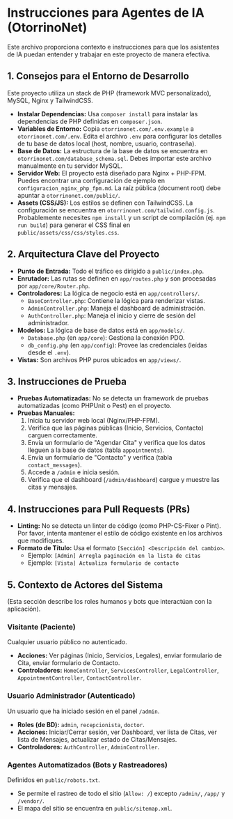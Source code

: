 # Instrucciones para Agentes de IA (OtorrinoNet)

Este archivo proporciona contexto e instrucciones para que los asistentes de IA puedan entender y trabajar en este proyecto de manera efectiva.

## 1. Consejos para el Entorno de Desarrollo

Este proyecto utiliza un stack de PHP (framework MVC personalizado), MySQL, Nginx y TailwindCSS.

* **Instalar Dependencias:** Usa `composer install` para instalar las dependencias de PHP definidas en `composer.json`.
* **Variables de Entorno:** Copia `otorrinonet.com/.env.example` a `otorrinonet.com/.env`. Edita el archivo `.env` para configurar los detalles de tu base de datos local (host, nombre, usuario, contraseña).
* **Base de Datos:** La estructura de la base de datos se encuentra en `otorrinonet.com/database_schema.sql`. Debes importar este archivo manualmente en tu servidor MySQL.
* **Servidor Web:** El proyecto está diseñado para Nginx + PHP-FPM. Puedes encontrar una configuración de ejemplo en `configuracion_nginx_php_fpm.md`. La raíz pública (document root) debe apuntar a `otorrinonet.com/public/`.
* **Assets (CSS/JS):** Los estilos se definen con TailwindCSS. La configuración se encuentra en `otorrinonet.com/tailwind.config.js`. Probablemente necesites `npm install` y un script de compilación (ej. `npm run build`) para generar el CSS final en `public/assets/css/css/styles.css`.

## 2. Arquitectura Clave del Proyecto

* **Punto de Entrada:** Todo el tráfico es dirigido a `public/index.php`.
* **Enrutador:** Las rutas se definen en `app/routes.php` y son procesadas por `app/core/Router.php`.
* **Controladores:** La lógica de negocio está en `app/controllers/`.
    * `BaseController.php`: Contiene la lógica para renderizar vistas.
    * `AdminController.php`: Maneja el dashboard de administración.
    * `AuthController.php`: Maneja el inicio y cierre de sesión del administrador.
* **Modelos:** La lógica de base de datos está en `app/models/`.
    * `Database.php` (en `app/core`): Gestiona la conexión PDO.
    * `db_config.php` (en `app/config`): Provee las credenciales (leídas desde el `.env`).
* **Vistas:** Son archivos PHP puros ubicados en `app/views/`.

## 3. Instrucciones de Prueba

* **Pruebas Automatizadas:** No se detecta un framework de pruebas automatizadas (como PHPUnit o Pest) en el proyecto.
* **Pruebas Manuales:**
    1.  Inicia tu servidor web local (Nginx/PHP-FPM).
    2.  Verifica que las páginas públicas (Inicio, Servicios, Contacto) carguen correctamente.
    3.  Envía un formulario de "Agendar Cita" y verifica que los datos lleguen a la base de datos (tabla `appointments`).
    4.  Envía un formulario de "Contacto" y verifica (tabla `contact_messages`).
    5.  Accede a `/admin` e inicia sesión.
    6.  Verifica que el dashboard (`/admin/dashboard`) cargue y muestre las citas y mensajes.

## 4. Instrucciones para Pull Requests (PRs)

* **Linting:** No se detecta un linter de código (como PHP-CS-Fixer o Pint). Por favor, intenta mantener el estilo de código existente en los archivos que modifiques.
* **Formato de Título:** Usa el formato `[Sección] <Descripción del cambio>`.
    * Ejemplo: `[Admin] Arregla paginación en la lista de citas`
    * Ejemplo: `[Vista] Actualiza formulario de contacto`

## 5. Contexto de Actores del Sistema

(Esta sección describe los roles humanos y bots que interactúan con la aplicación).

### Visitante (Paciente)

Cualquier usuario público no autenticado.
* **Acciones:** Ver páginas (Inicio, Servicios, Legales), enviar formulario de Cita, enviar formulario de Contacto.
* **Controladores:** `HomeController`, `ServicesController`, `LegalController`, `AppointmentController`, `ContactController`.

### Usuario Administrador (Autenticado)

Un usuario que ha iniciado sesión en el panel `/admin`.
* **Roles (de BD):** `admin`, `recepcionista`, `doctor`.
* **Acciones:** Iniciar/Cerrar sesión, ver Dashboard, ver lista de Citas, ver lista de Mensajes, actualizar estado de Citas/Mensajes.
* **Controladores:** `AuthController`, `AdminController`.

### Agentes Automatizados (Bots y Rastreadores)

Definidos en `public/robots.txt`.
* Se permite el rastreo de todo el sitio (`Allow: /`) excepto `/admin/`, `/app/` y `/vendor/`.
* El mapa del sitio se encuentra en `public/sitemap.xml`.
